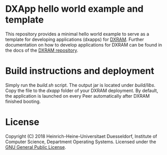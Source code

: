 # DXApp hello world example and template
This repository provides a minimal hello world example to serve as a template for developing applications (dxapps) for
[DXRAM](https://github.com/hhu-bsinfo/dxram/). Further documentation on how to develop applications for DXRAM can be
found in the docs of the [DXRAM repository](https://github.com/hhu-bsinfo/dxram/).

# Build instructions and deployment
Simply run the *build.sh* script. The output jar is located under *build/libs*. Copy the file to the *dxapp* folder of
your DXRAM deployment. By default, the application is launched on every Peer automatically after DXRAM finished
booting.

# License
Copyright (C) 2018 Heinrich-Heine-Universitaet Duesseldorf, Institute of Computer Science, Department Operating Systems.
Licensed under the [GNU General Public License](LICENSE.md).
